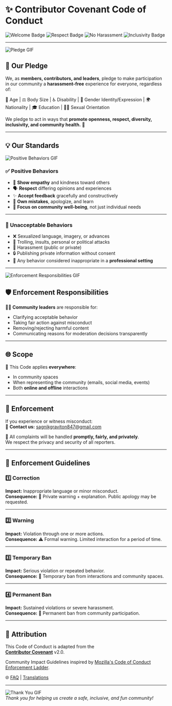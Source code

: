 # ✨ Contributor Covenant Code of Conduct

![Welcome Badge](https://img.shields.io/badge/Welcome-Contributors-blue?style=for-the-badge)
![Respect Badge](https://img.shields.io/badge/Respect-Always-green?style=for-the-badge)
![No Harassment](https://img.shields.io/badge/No%20Harassment-🚫-red?style=for-the-badge)
![Inclusivity Badge](https://img.shields.io/badge/🌍-Inclusivity-purple?style=for-the-badge)

---

![Pledge GIF](https://media3.giphy.com/media/v1.Y2lkPTc5MGI3NjExYWVnNzZiZHpvczR5c2g3cm9mcTh2ZjlzbWphcnJxNDhrcnBidWNtNCZlcD12MV9pbnRlcm5hbF9naWZfYnlfaWQmY3Q9Zw/L1R1tvI9svkIWwpVYr/giphy.gif)  

## 🌟 Our Pledge

We, as **members, contributors, and leaders**, pledge to make participation in our community a **harassment-free** experience for everyone, regardless of:

🧑 Age | ⚖️ Body Size | ♿ Disability | 🌈 Gender Identity/Expression | 🌍 Nationality | 🎓 Education | 🏳️‍🌈 Sexual Orientation  

We pledge to act in ways that **promote openness, respect, diversity, inclusivity, and community health.** 🤝

---

## 💡 Our Standards

![Positive Behaviors GIF](https://media.giphy.com/media/v1.Y2lkPTc5MGI3NjExOHJxcTRzZTc5dnk0MmtnZGo4Yzc2dXB4MWozMHhreW5rcDI3dWdlZSZlcD12MV9naWZzX3NlYXJjaCZjdD1n/UqpjszfpiOiLA0L5le/giphy.gif)  

### ✅ Positive Behaviors
- 🤗 **Show empathy** and kindness toward others  
- 🗣️ **Respect** differing opinions and experiences  
- ✨ **Accept feedback** gracefully and constructively  
- 🙏 **Own mistakes**, apologize, and learn  
- 👥 **Focus on community well-being**, not just individual needs  

---

### 🚫 Unacceptable Behaviors
- ❌ Sexualized language, imagery, or advances  
- 🛑 Trolling, insults, personal or political attacks  
- 📵 Harassment (public or private)  
- 🔒 Publishing private information without consent  
- 🏴 Any behavior considered inappropriate in a **professional setting**

---

![Enforcement Responsibilities GIF](https://media.giphy.com/media/v1.Y2lkPTc5MGI3NjExMHV0b2cwbG0xbDUzdWxpcmZkbmRqcjZiMDI0a2RwdDN6a2prZDUwOCZlcD12MV9naWZzX3NlYXJjaCZjdD1n/qgQUggAC3Pfv687qPC/giphy.gif)  

## 🛡️ Enforcement Responsibilities

👩‍💻 **Community leaders** are responsible for:
- Clarifying acceptable behavior
- Taking fair action against misconduct
- Removing/rejecting harmful content
- Communicating reasons for moderation decisions transparently  

---

## 🌐 Scope

📍 This Code applies **everywhere**:
- In community spaces  
- When representing the community (emails, social media, events)  
- Both **online and offline** interactions  

---

## 📨 Enforcement

If you experience or witness misconduct:  
📧 **Contact us:** [sagnikgraviton847@gmail.com](mailto:sagnikgraviton847@gmail.com)  

🔐 All complaints will be handled **promptly, fairly, and privately**.  
We respect the privacy and security of all reporters.

---

## 📜 Enforcement Guidelines

### 1️⃣ Correction
**Impact:** Inappropriate language or minor misconduct.  
**Consequence:** 📝 Private warning + explanation. Public apology may be requested.

---

### 2️⃣ Warning
**Impact:** Violation through one or more actions.  
**Consequence:** ⚠️ Formal warning. Limited interaction for a period of time.

---

### 3️⃣ Temporary Ban
**Impact:** Serious violation or repeated behavior.  
**Consequence:** 🚷 Temporary ban from interactions and community spaces.

---

### 4️⃣ Permanent Ban
**Impact:** Sustained violations or severe harassment.  
**Consequence:** 🛑 Permanent ban from community participation.

---

## 🙌 Attribution

This Code of Conduct is adapted from the  
[**Contributor Covenant**](https://www.contributor-covenant.org/version/2/0/code_of_conduct.html) v2.0.  

Community Impact Guidelines inspired by [Mozilla's Code of Conduct Enforcement Ladder](https://github.com/mozilla/diversity).

🌐 [FAQ](https://www.contributor-covenant.org/faq) | [Translations](https://www.contributor-covenant.org/translations)

---

![Thank You GIF](https://media.giphy.com/media/v1.Y2lkPTc5MGI3NjExdTA3N3BiYW1ydnRjM2pueTlpdzd2bGgyY3drZHdleTNyMG5xNnV0eCZlcD12MV9naWZzX3NlYXJjaCZjdD1n/yDpFRI246xNLzNoaCm/giphy.gif)  
*Thank you for helping us create a safe, inclusive, and fun community!*

